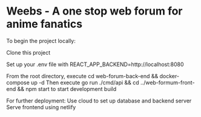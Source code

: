 # Weebs - A one stop web forum for anime fanatics

To begin the project locally:

Clone this project

Set up your .env file with REACT_APP_BACKEND=http://localhost:8080

From the root directory, execute cd web-forum-back-end && docker-compose up -d
Then execute go run ./cmd/api && cd ../web-formum-front-end && npm start to start development build

For further deployment:
Use cloud to set up database and backend server
Serve frontend using netlify
